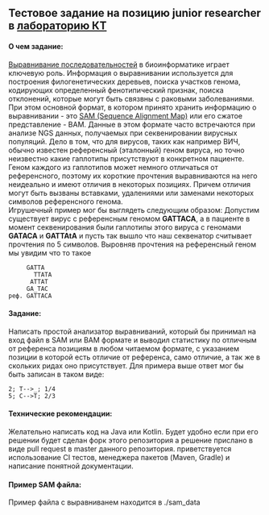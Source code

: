 ## Тестовое задание на позицию junior researcher в [лабораторию КТ](http://ctlab.ifmo.ru/ru/)
#### О чем задание:
[Выравнивание последовательностей](https://en.wikipedia.org/wiki/Sequence_alignment) в биоинформатике играет ключевую роль. Информация о выравнивании используется для построения филогенетических деревьев, поиска участков генома, кодирующих определенный фенотипический признак, поиска отклонений, которые могут быть связвны с раковыми заболеваниями. При этом основной формат, в котором принято хранить информацию о выравнивании - это [SAM (Sequence Alignment Map)](https://en.wikipedia.org/wiki/SAM_(file_format)) или его сжатое представление - BAM. Данные в этом формате часто встречаются при анализе NGS данных, получаемых при секвенировании вирусных популяций. Дело в том, что для вирусов, таких как например ВИЧ, обычно известен референсный (эталонный) геном вируса, но точно неизвестно какие гаплотипы присутствуют в конкретном пациенте. Геном каждого из гаплотипов может немного отличаться от референсного, поэтому их короткие прочтения выравниваются на него неидеально и имеют отличия в некоторых позициях. Причем отличия могут быть вызваны вставками, удалениями или заменами некоторых символов референсного генома.  
Игрушечный пример мог бы выглядеть следующим образом:
Допустим существует вирус с референсным геномом **GATTACA**, а в пациенте в момент секвенирования были гаплотипы этого вируса с геномами **GATACA** и **GATTAtA** и пусть так вышло что наш секвенатор считывает прочтения по 5 символов. Выровняв прочтения на референсный геном мы увидим что то такое  
```
     GATTA
       TTATA
      ATTAT
     GA_TAC
реф. GATTACA
```
#### Задание:
Написать простой анализатор выравниваний, который бы принимал на вход файл в SAM или  BAM формате и выводил статистику по отличным от референса позициям в любом читаемом формате, с указанием позиции в которой есть отличие от референса, само отличие, а так же в скольких ридах оно присутствует. Для примера выше ответ мог бы быть записан в таком виде:
```
2; T-->_; 1/4
5; C-->T; 2/3
```
#### Технические рекомендации:
Желательно написать код на Java или Kotlin. Будет удобно если при его решении будет сделан форк этого репозитория а решение прислано в виде pull request в master данного репозитория. приветствуется использование CI тестов, менеджера пакетов (Maven, Gradle) и написание понятной документации.  
#### Пример SAM файла:
Пример файла с выравниванем находится в ./sam_data